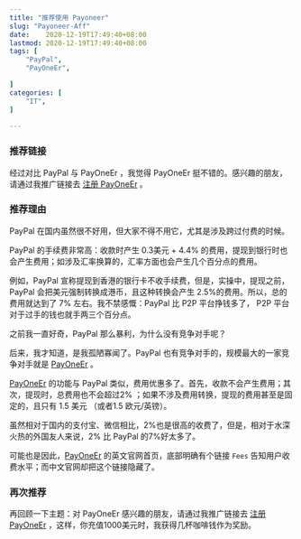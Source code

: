 ```yaml
---
title: "推荐使用 Payoneer"
slug: "Payoneer-Aff"
date:    2020-12-19T17:49:40+08:00
lastmod: 2020-12-19T17:49:40+08:00
tags: [
    "PayPal",
    "PayOneEr",

]
categories: [
    "IT",
]
 
---
```


### 推荐链接

经过对比 PayPal 与 PayOneEr ，我觉得 PayOneEr 挺不错的。感兴趣的朋友，请通过我推广链接去 [注册 PayOneEr](http://share.payoneer.com/nav/Yi6NLHia1r-b7TJ9UihMb1tx0vsOHfbUiQbSEliltxDDLVRtrOBfu4iZ_P7WHnWcxylZ0iv0DkmeLaUcNfvhCQ2) 。

<!--more-->



### 推荐理由

PayPal 在国内虽然很不好用，但大家不得不用它，尤其是涉及跨过付费的时候。

PayPal 的手续费非常高：收款时产生 0.3美元 + 4.4% 的费用，提现到银行时也会产生费用；如涉及汇率换算的，汇率方面也会产生几个百分点的费用。

例如，PayPal 宣称提现到香港的银行卡不收手续费，但是，实操中，提现之前，PayPal 会把美元强制转换成港币，且这种转换会产生 2.5%的费用。所以，总的费用就达到了 7% 左右。我不禁感慨：PayPal 比 P2P 平台挣钱多了， P2P 平台对于过手的钱也就手两三个百分点。

之前我一直好奇，PayPal 那么暴利，为什么没有竞争对手呢？

后来，我才知道，是我孤陋寡闻了。PayPal 也有竞争对手的，规模最大的一家竞争对手就是 [PayOneEr](http://share.payoneer.com/nav/Yi6NLHia1r-b7TJ9UihMb1tx0vsOHfbUiQbSEliltxDDLVRtrOBfu4iZ_P7WHnWcxylZ0iv0DkmeLaUcNfvhCQ2) 。

 [PayOneEr](http://share.payoneer.com/nav/Yi6NLHia1r-b7TJ9UihMb1tx0vsOHfbUiQbSEliltxDDLVRtrOBfu4iZ_P7WHnWcxylZ0iv0DkmeLaUcNfvhCQ2) 的功能与 PayPal 类似，费用优惠多了。首先，收款不会产生费用；其次，提现时，总费用也不会超过2% ；如果不涉及费用转换，提现的费用甚至是固定的，且只有 1.5 美元 （或者1.5 欧元/英镑）。

虽然相对于国内的支付宝、微信相比，2%也是很高的收费了，但是，相对于水深火热的外国友人来说，2% 比 PayPal 的7%好太多了。

可能也是因此，[PayOneEr](http://share.payoneer.com/nav/Yi6NLHia1r-b7TJ9UihMb1tx0vsOHfbUiQbSEliltxDDLVRtrOBfu4iZ_P7WHnWcxylZ0iv0DkmeLaUcNfvhCQ2) 的英文官网首页，底部明确有个链接 `Fees` 告知用户收费水平；而中文官网却把这个链接隐藏了。



### 再次推荐

再回顾一下主题：对 PayOneEr 感兴趣的朋友，请通过我推广链接去 [注册 PayOneEr](http://share.payoneer.com/nav/Yi6NLHia1r-b7TJ9UihMb1tx0vsOHfbUiQbSEliltxDDLVRtrOBfu4iZ_P7WHnWcxylZ0iv0DkmeLaUcNfvhCQ2) ，这样，你充值1000美元时，我获得几杯咖啡钱作为奖励。